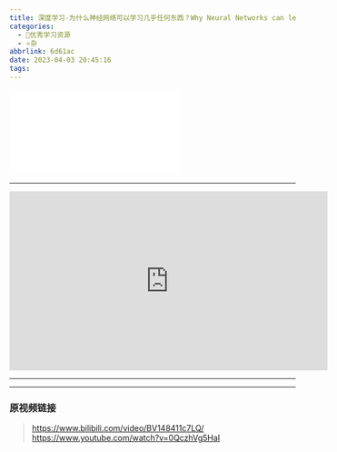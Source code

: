 ```yaml
---
title: 深度学习-为什么神经网络可以学习几乎任何东西？Why Neural Networks can learn (almost) anything
categories:
  - 🌙优秀学习资源
  - ⭐杂
abbrlink: 6d61ac
date: 2023-04-03 20:45:16
tags:
---
```


<iframe src="//player.bilibili.com/player.html?aid=225659875&bvid=BV148411c7LQ&cid=1044826885&page=1" scrolling="no" border="0" frameborder="no" framespacing="0" allowfullscreen="true"> </iframe>

<!--more-->

***

<iframe width="560" height="315" src="https://www.youtube.com/embed/0QczhVg5HaI" title="YouTube video player" frameborder="0" allow="accelerometer; autoplay; clipboard-write; encrypted-media; gyroscope; picture-in-picture; web-share" allowfullscreen></iframe>

***

***

### 原视频链接

> <https://www.bilibili.com/video/BV148411c7LQ/>
> <https://www.youtube.com/watch?v=0QczhVg5HaI>
